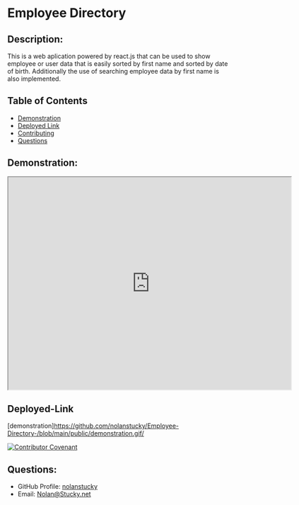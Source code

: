 # Employee Directory

## Description: 
This is a web aplication powered by react.js that can be used to show employee or user data that is easily sorted by first name and sorted by date of birth. Additionally the use of searching employee data by first name is also implemented. 

## Table of Contents

* [Demonstration](#demonstration)
* [Deployed Link](#deployed-link)
* [Contributing](#contributing)
* [Questions](#questions)

## Demonstration:
<iframe src="https://drive.google.com/file/d/1oNoGGayIoP2uno--YuaaCAVRWSAzjyvc/preview" width="640" height="480"></iframe>

## Deployed-Link
[demonstration]<https://github.com/nolanstucky/Employee-Directory-/blob/main/public/demonstration.gif/>

[![Contributor Covenant](https://img.shields.io/badge/Contributor%20Covenant-v2.0%20adopted-ff69b4.svg)](https://www.contributor-covenant.org/version/2/0/code_of_conduct/)

## Questions:
* GitHub Profile:  [nolanstucky](https://github.com/nolanstucky)
* Email: <Nolan@Stucky.net>
